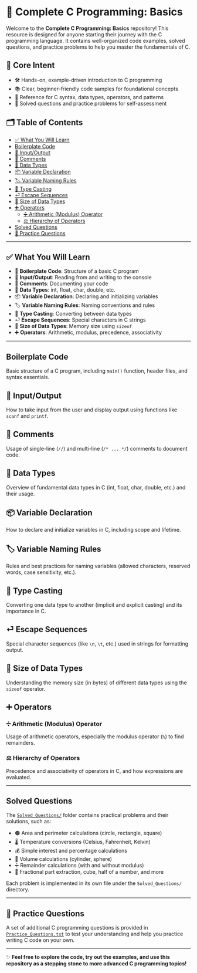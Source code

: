 # 🧠 Complete C Programming: Basics

Welcome to the **Complete C Programming: Basics** repository! This resource is designed for anyone starting their journey with the C programming language. It contains well-organized code examples, solved questions, and practice problems to help you master the fundamentals of C.

## 📌 Core Intent

- 🛠️ Hands-on, example-driven introduction to C programming
- 📚 Clear, beginner-friendly code samples for foundational concepts
- 🧩 Reference for C syntax, data types, operators, and patterns
- 📝 Solved questions and practice problems for self-assessment

## 🗂️ Table of Contents

- [✅ What You Will Learn](#✅-what-you-will-learn)
- [Boilerplate Code](#boilerplate-code)
- [🔡 Input/Output](#🔡-inputoutput)
- [💬 Comments](#💬-comments)
- [🔢 Data Types](#🔢-data-types)
- [📦 Variable Declaration](#📦-variable-declaration)
- [🏷️ Variable Naming Rules](#🏷️-variable-naming-rules)
- [🔄 Type Casting](#🔄-type-casting)
- [⏎ Escape Sequences](#⏎-escape-sequences)
- [📏 Size of Data Types](#📏-size-of-data-types)
- [➕ Operators](#➕-operators)
  - [➗ Arithmetic (Modulus) Operator](#➗-arithmetic-modulus-operator)
  - [⚖️ Hierarchy of Operators](#⚖️-hierarchy-of-operators)
- [Solved Questions](#solved-questions)
- [📝 Practice Questions](#📝-practice-questions)

---

## ✅ What You Will Learn

- 📝 **Boilerplate Code**: Structure of a basic C program
- 🔡 **Input/Output**: Reading from and writing to the console
- 💬 **Comments**: Documenting your code
- 🔢 **Data Types**: int, float, char, double, etc.
- 📦 **Variable Declaration**: Declaring and initializing variables
- 🏷️ **Variable Naming Rules**: Naming conventions and rules
- 🔄 **Type Casting**: Converting between data types
- ⏎ **Escape Sequences**: Special characters in C strings
- 📏 **Size of Data Types**: Memory size using `sizeof`
- ➕ **Operators**: Arithmetic, modulus, precedence, associativity

---

## Boilerplate Code

Basic structure of a C program, including `main()` function, header files, and syntax essentials.

## 🔡 Input/Output

How to take input from the user and display output using functions like `scanf` and `printf`.

## 💬 Comments

Usage of single-line (`//`) and multi-line (`/* ... */`) comments to document code.

## 🔢 Data Types

Overview of fundamental data types in C (int, float, char, double, etc.) and their usage.

## 📦 Variable Declaration

How to declare and initialize variables in C, including scope and lifetime.

## 🏷️ Variable Naming Rules

Rules and best practices for naming variables (allowed characters, reserved words, case sensitivity, etc.).

## 🔄 Type Casting

Converting one data type to another (implicit and explicit casting) and its importance in C.

## ⏎ Escape Sequences

Special character sequences (like `\n`, `\t`, etc.) used in strings for formatting output.

## 📏 Size of Data Types

Understanding the memory size (in bytes) of different data types using the `sizeof` operator.

## ➕ Operators

### ➗ Arithmetic (Modulus) Operator

Usage of arithmetic operators, especially the modulus operator (`%`) to find remainders.

### ⚖️ Hierarchy of Operators

Precedence and associativity of operators in C, and how expressions are evaluated.

---

## Solved Questions

The [`Solved_Questions/`](./Solved_Questions) folder contains practical problems and their solutions, such as:

- 🟠 Area and perimeter calculations (circle, rectangle, square)
- 🌡️ Temperature conversions (Celsius, Fahrenheit, Kelvin)
- 💰 Simple interest and percentage calculations
- 🧪 Volume calculations (cylinder, sphere)
- ➗ Remainder calculations (with and without modulus)
- 🔢 Fractional part extraction, cube, half of a number, and more

Each problem is implemented in its own file under the `Solved_Questions/` directory.

---

## 📝 Practice Questions

A set of additional C programming questions is provided in [`Practice_Questions.txt`](./Practice_Questions.txt) to test your understanding and help you practice writing C code on your own.

---

✨ **Feel free to explore the code, try out the examples, and use this repository as a stepping stone to more advanced C programming topics!**
